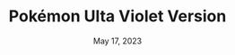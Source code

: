 ---
layout: gba
title: "Pokémon Ulta Violet Version"
publisher: LocksmithArmy
categories:
 - approved
 - gba
 - universal
 - safe
tags:
- pokemon
- romhack
date: May 17, 2023
edition: us
permalink: /games/pokemon-ultra-violet/play/details
gid: pokemon-ultra-violet
redirect_from: /games/pokemon-ultra-violet/us/play/details
---